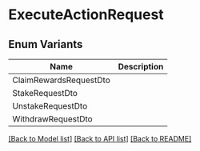 # ExecuteActionRequest

## Enum Variants

| Name | Description |
|---- | -----|
| ClaimRewardsRequestDto |  |
| StakeRequestDto |  |
| UnstakeRequestDto |  |
| WithdrawRequestDto |  |

[[Back to Model list]](../README.md#documentation-for-models) [[Back to API list]](../README.md#documentation-for-api-endpoints) [[Back to README]](../README.md)


